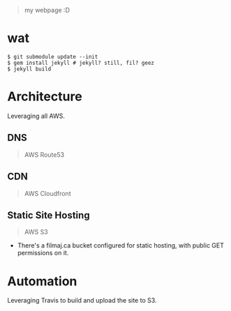 > my webpage :D

# wat

    $ git submodule update --init
    $ gem install jekyll # jekyll? still, fil? geez
    $ jekyll build

# Architecture

Leveraging all AWS.

## DNS

> AWS Route53

## CDN

> AWS Cloudfront

## Static Site Hosting

> AWS S3

- There's a filmaj.ca bucket configured for static hosting, with public GET permissions on it.

# Automation

Leveraging Travis to build and upload the site to S3.
